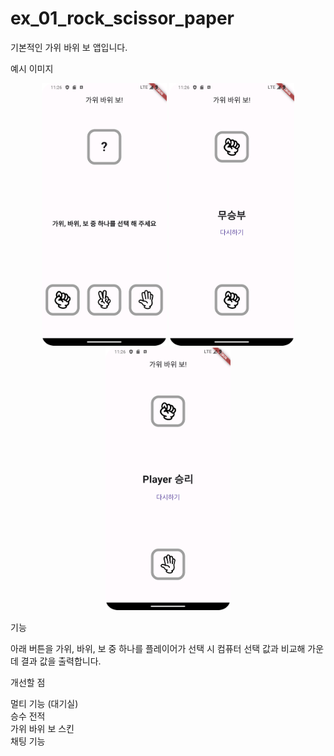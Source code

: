 # ex_01_rock_scissor_paper

기본적인 가위 바위 보 앱입니다.

예시 이미지
<p align="center">
    <img src="./example_image/ex_0.png" width="200" height="420"/>
    <img src="./example_image/ex_1.png" width="200" height="420"/>
    <img src="./example_image/ex_2.png" width="200" height="420"/>
</p>

기능

아래 버튼을 가위, 바위, 보 중 하나를 플레이어가 선택 시 컴퓨터 선택 값과 비교해 가운데 결과 값을 출력합니다.

개선할 점

멀티 기능 (대기실)  
승수 전적  
가위 바위 보 스킨  
채팅 기능  